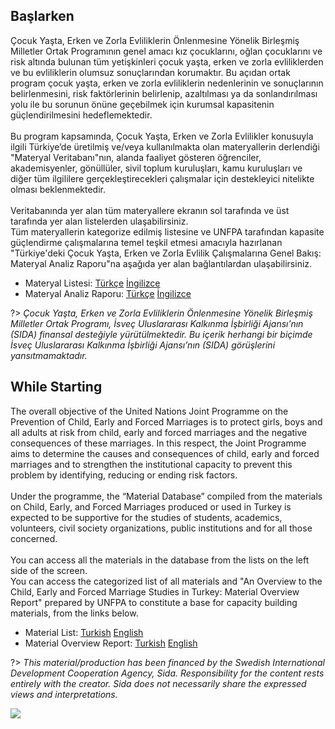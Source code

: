 ## Başlarken

Çocuk Yaşta, Erken ve Zorla Evliliklerin Önlenmesine Yönelik Birleşmiş Milletler Ortak Programının genel amacı kız çocuklarını, oğlan çocuklarını ve risk altında bulunan tüm yetişkinleri çocuk yaşta, erken ve zorla evliliklerden ve bu evliliklerin olumsuz sonuçlarından korumaktır. Bu açıdan ortak program çocuk yaşta, erken ve zorla evliliklerin nedenlerinin ve sonuçlarının belirlenmesini, risk faktörlerinin belirlenip, azaltılması ya da sonlandırılması yolu ile bu sorunun önüne geçebilmek için kurumsal kapasitenin güçlendirilmesini hedeflemektedir.<br/>
<br/>
Bu program kapsamında, Çocuk Yaşta, Erken ve Zorla Evlilikler konusuyla ilgili Türkiye’de üretilmiş ve/veya kullanılmakta olan materyallerin derlendiği "Materyal Veritabanı"nın, alanda faaliyet gösteren öğrenciler, akademisyenler, gönüllüler, sivil toplum kuruluşları, kamu kuruluşları ve diğer tüm ilgililere gerçekleştirecekleri çalışmalar için destekleyici nitelikte olması beklenmektedir.<br/>
<br/>
Veritabanında yer alan tüm materyallere ekranın sol tarafında ve üst tarafında yer alan listelerden ulaşabilirsiniz.<br/>
Tüm materyallerin kategorize edilmiş listesine ve UNFPA tarafından kapasite güçlendirme çalışmalarına temel teşkil etmesi amacıyla hazırlanan "Türkiye'deki Çocuk Yaşta, Erken ve Zorla Evlilik Çalışmalarına Genel Bakış: Materyal Analiz Raporu"na aşağıda yer alan bağlantılardan ulaşabilirsiniz.

- Materyal Listesi:  [Türkçe](.\downloads\trlist.xlsx ':ignore') [İngilizce](.\downloads\englist1.xlsx ':ignore')
- Materyal Analiz Raporu: [Türkçe](.\downloads\materyalanaliz.pdf ':ignore') [İngilizce](.\downloads\materialoverview.pdf ':ignore')

?> *Çocuk Yaşta, Erken ve Zorla Evliliklerin Önlenmesine Yönelik Birleşmiş Milletler Ortak Programı, İsveç Uluslararası Kalkınma İşbirliği Ajansı’nın (SIDA) finansal desteğiyle yürütülmektedir. Bu içerik herhangi bir biçimde İsveç Uluslararası Kalkınma İşbirliği Ajansı’nın (SIDA) görüşlerini yansıtmamaktadır.* 

## While Starting

The overall objective of the United Nations Joint Programme on the Prevention of Child, Early and Forced Marriages is to protect girls, boys and all adults at risk from child, early and forced marriages and the negative consequences of these marriages. In this respect, the Joint Programme aims to determine the causes and consequences of child, early and forced marriages and to strengthen the institutional capacity to prevent this problem by identifying, reducing or ending risk factors.<br/>
<br/>
Under the programme, the “Material Database” compiled from the materials on Child, Early, and Forced Marriages produced or used in Turkey is expected to be supportive for the studies of students, academics, volunteers, civil society organizations, public institutions and for all those concerned.<br/>
<br/>
You can access all the materials in the database from the lists on the left side of the screen.<br/>
You can access the categorized list of all materials and "An Overview to the Child, Early and Forced Marriage Studies in Turkey: Material Overview Report" prepared by UNFPA to constitute a base for capacity building materials, from the links below.

- Material List: [Turkish](.\downloads\trlist.xlsx ':ignore') [English](.\downloads\englist1.xlsx ':ignore')
- Material Overview Report: [Turkish](.\downloads\materyalanaliz.pdf ':ignore') [English](.\downloads\materialoverview.pdf ':ignore')

?> *This material/production has been financed by the Swedish International Development Cooperation Agency, Sida. Responsibility for the content rests entirely with the creator. Sida does not necessarily share the expressed views and interpretations.* 

<!-- background color -->
![](#fff)